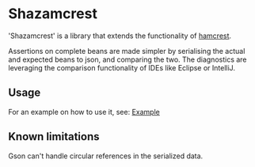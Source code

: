 Shazamcrest
===========

'Shazamcrest' is a library that extends the functionality of [hamcrest](http://hamcrest.org/).

Assertions on complete beans are made simpler by serialising the actual and expected beans to json, and comparing
  the two. The diagnostics are leveraging the comparison functionality of IDEs like Eclipse or IntelliJ.


Usage
-----

For an example on how to use it, see: [Example](http://git.io/mhvOdw)


Known limitations
-----------------

Gson can't handle circular references in the serialized data.
